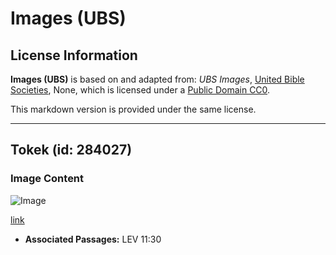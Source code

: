# Images (UBS)

## License Information

**Images (UBS)** is based on and adapted from: _UBS Images_, [United Bible Societies](https://unitedbiblesocieties.org/), None, which is licensed under a [Public Domain CC0](https://creativecommons.org/public-domain/cc0/).

This markdown version is provided under the same license.



--------------------------------

## Tokek (id: 284027)

### Image Content

![Image](https://cdn.aquifer.bible/aquifer-content/resources/Media/WEB-0258_gecko.jpg)

[link](https://cdn.aquifer.bible/aquifer-content/resources/Media/WEB-0258_gecko.jpg)

* **Associated Passages:** LEV 11:30

